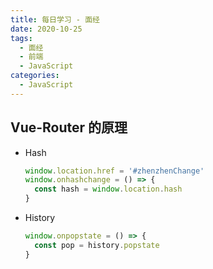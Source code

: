 ```yaml
---
title: 每日学习 - 面经
date: 2020-10-25
tags:
  - 面经
  - 前端
  - JavaScript
categories:
  - JavaScript
---
```


## Vue-Router 的原理

- Hash

  ```js
  window.location.href = '#zhenzhenChange'
  window.onhashchange = () => {
    const hash = window.location.hash
  }
  ```

- History

  ```js
  window.onpopstate = () => {
    const pop = history.popstate
  }
  ```
